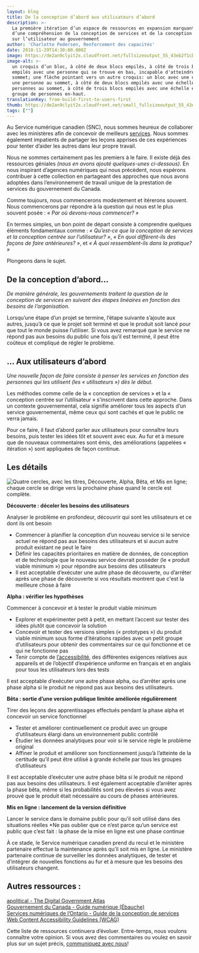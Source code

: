 ```yaml
---
layout: blog
title: De la conception d’abord aux utilisateurs d’abord
description: >-
  La première itération d’un espace de ressources en expansion marquant le début
  d’une compréhension de la conception de services et de la conception centrée
  sur l’utilisateur au gouvernement
author: 'Charlotte Pedersen, Renforcement des capacités'
date: 2018-11-29T14:30:00.000Z
image: https://de2an9clyit2x.cloudfront.net/fullsizeoutput_55_43eb2f1cba.jpg
image-alt: >-
  un croquis d’un bloc, à côté de deux blocs empilés, à côté de trois blocs
  empilés avec une personne qui se trouve en bas, incapable d'atteindre le
  sommet; une flèche pointant vers un autre croquis: un bloc avec une échelle et
  une personne au sommet, à côté de deux blocs empilés avec une échelle et deux
  personnes au sommet, à côté de trois blocs empilés avec une échelle et un
  groupe de personnes en-haut.
translationKey: from-build-first-to-users-first
thumb: https://de2an9clyit2x.cloudfront.net/small_fullsizeoutput_55_43eb2f1cba.jpg
tags: [""]
---
```

Au Service numérique canadien (SNC), nous sommes heureux de collaborer avec les ministères afin de concevoir de meilleurs [services](https://numerique.canada.ca/produits/). Nous sommes également impatients de partager les leçons apprises de ces expériences pour tenter d’aider les autres dans leur propre travail.

Nous ne sommes certainement pas les premiers à le faire. Il existe déjà des ressources géniales _(nous en avons ajouté quelques-unes ci-dessous)_. En nous inspirant d’agences numériques qui nous précèdent, nous espérons contribuer à cette collection en partageant des approches que nous avons adoptées dans l’environnement de travail unique de la prestation de services du gouvernement du Canada.

Comme toujours, nous commencerons modestement et itérerons souvent. Nous commencerons par répondre à la question qui nous est le plus souvent posée : _« Par où devons-nous commencer? »_

En termes simples, un bon point de départ consiste à comprendre quelques éléments fondamentaux comme : _« Qu’est-ce que la conception de services et la conception centrée sur l’utilisateur? »_, _« En quoi diffèrent-ils des façons de faire antérieures? »_, et _« À quoi ressemblent-ils dans la pratique? »_

Plongeons dans le sujet.

## De la conception d’abord…

_De manière générale, les gouvernements traitent la question de la conception de services en suivant des étapes linéaires en fonction des besoins de l’organisation._

Lorsqu’une étape d’un projet se termine, l’étape suivante s’ajoute aux autres, jusqu’à ce que le projet soit terminé et que le produit soit lancé pour que tout le monde puisse l’utiliser. Si vous avez remarqué que le service ne répond pas aux besoins du public une fois qu’il est terminé, il peut être coûteux et compliqué de régler le problème.

## … Aux utilisateurs d’abord

_Une nouvelle façon de faire consiste à penser les services en fonction des personnes qui les utilisent (les « utilisateurs ») dès le début._

Les méthodes comme celle de la « conception de services » et la « conception centrée sur l’utilisateur » s’inscrivent dans cette approche. Dans un contexte gouvernemental, cela signifie améliorer tous les aspects d’un service gouvernemental, même ceux qui sont cachés et que le public ne verra jamais.

Pour ce faire, il faut d’abord parler aux utilisateurs pour connaître leurs besoins, puis tester les idées tôt et souvent avec eux. Au fur et à mesure que de nouveaux commentaires sont émis, des améliorations (appelées « itération ») sont appliquées de façon continue.

## Les détails

![Quatre cercles, avec les titres, Découverte, Alpha, Bêta, et Mis en ligne; chaque cercle se dirige vers la prochaine phase quand le cercle est complète.](https://de2an9clyit2x.cloudfront.net/image_1_44757d2d20.png)

**Découverte : déceler les besoins des utilisateurs**

Analyser le problème en profondeur, découvrir qui sont les utilisateurs et ce dont ils ont besoin

* Commencer à planifier la conception d’un nouveau service si le service actuel ne répond pas aux besoins des utilisateurs et si aucun autre produit existant ne peut le faire
* Définir les capacités prioritaires en matière de données, de conception et de technologie que le nouveau service devrait posséder (le « produit viable minimum ») pour répondre aux besoins des utilisateurs
* Il est acceptable d’exécuter une autre phase de découverte, ou d’arrêter après une phase de découverte si vos résultats montrent que c'est la meilleure chose à faire

**Alpha : vérifier les hypothèses**

Commencer à concevoir et à tester le produit viable minimum

* Explorer et expérimenter petit à petit, en mettant l’accent sur tester des idées plutôt que concevoir la solution
* Concevoir et tester des versions simples (« prototypes ») du produit viable minimum sous forme d’itérations rapides avec un petit groupe d’utilisateurs pour obtenir des commentaires sur ce qui fonctionne et ce qui ne fonctionne pas
* Tenir compte de [l’accessibilité](https://www.w3.org/WAI/standards-guidelines/wcag/), des différentes exigences relatives aux appareils et de l’objectif d’expérience uniforme en français et en anglais pour tous les utilisateurs lors des tests

Il est acceptable d’exécuter une autre phase alpha, ou d’arrêter après une phase alpha si le produit ne répond pas aux besoins des utilisateurs.

**Bêta : sortie d’une version publique limitée améliorée régulièrement**

Tirer des leçons des apprentissages effectués pendant la phase alpha et concevoir un service fonctionnel

* Tester et améliorer continuellement ce produit avec un groupe d’utilisateurs élargi dans un environnement public contrôlé
* Étudier les données analytiques pour voir si le service règle le problème original
* Affiner le produit et améliorer son fonctionnement jusqu’à l’atteinte de la certitude qu’il peut être utilisé à grande échelle par tous les groupes d’utilisateurs

Il est acceptable d’exécuter une autre phase bêta si le produit ne répond pas aux besoins des utilisateurs. Il est également acceptable d’arrêter après la phase bêta, même si les probabilités sont peu élevées si vous avez prouvé que le produit était nécessaire au cours de phases antérieures.

**Mis en ligne : lancement de la version définitive**

Lancer le service dans le domaine public pour qu’il soit utilisé dans des situations réelles
*Ne pas oublier que ce n’est parce qu’un service est public que c’est fait : la phase de la mise en ligne est une phase continue

À ce stade, le Service numérique canadien prend du recul et le ministère partenaire effectue la maintenance après qu’il soit mis en ligne. Le ministère partenaire continue de surveiller les données analytiques, de tester et d’intégrer de nouvelles fonctions au fur et à mesure que les besoins des utilisateurs changent.

## Autres ressources :

[apolitical - The Digital Government Atlas](https://apolitical.co/solution_article/the-digital-government-atlas-the-worlds-best-tools-and-resources/)\
[Gouvernement du Canada - Guide numérique (Ébauche)](https://github.com/canada-ca/digital-playbook-guide-numerique)\
[Services numériques de l’Ontario - Guide de la conception de services](https://www.ontario.ca/fr/page/guide-de-la-conception-de-services)\
[Web Content Accessibility Guidelines (WCAG)](https://www.w3.org/WAI/standards-guidelines/wcag/)

Cette liste de ressources continuera d’évoluer. Entre-temps, nous voulons connaître votre opinion. Si vous avez des commentaires ou voulez en savoir plus sur un sujet précis, [communiquez avec nous](mailto:cds-snc@servicecanada.gc.ca)!

